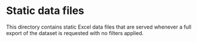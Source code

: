 # Static data files
This directory contains static Excel data files that are served whenever a full export of the dataset is requested with no filters applied.